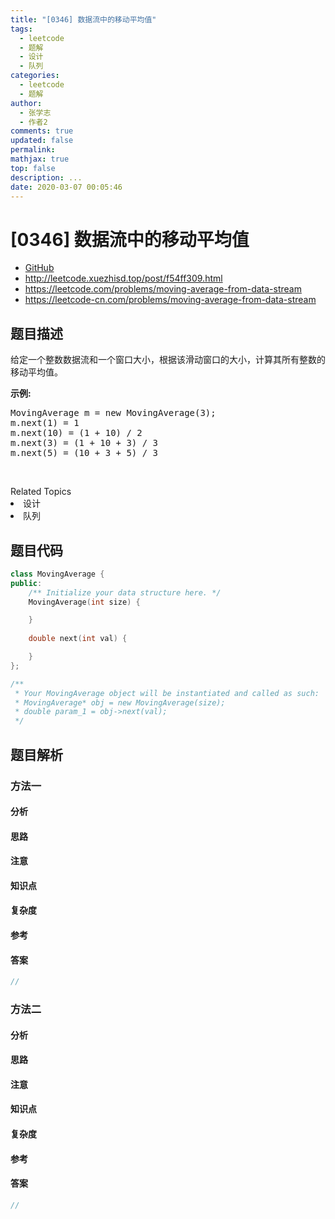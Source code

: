 ```yaml
---
title: "[0346] 数据流中的移动平均值"
tags:
  - leetcode
  - 题解
  - 设计
  - 队列
categories:
  - leetcode
  - 题解
author:
  - 张学志
  - 作者2
comments: true
updated: false
permalink:
mathjax: true
top: false
description: ...
date: 2020-03-07 00:05:46
---
```



# [0346] 数据流中的移动平均值
* [GitHub](https://github.com/algoboy101/LeetCodeCrowdsource/tree/master/_posts/QA/%5B0346%5D%20%E6%95%B0%E6%8D%AE%E6%B5%81%E4%B8%AD%E7%9A%84%E7%A7%BB%E5%8A%A8%E5%B9%B3%E5%9D%87%E5%80%BC.md)
* http://leetcode.xuezhisd.top/post/f54ff309.html
* https://leetcode.com/problems/moving-average-from-data-stream
* https://leetcode-cn.com/problems/moving-average-from-data-stream


## 题目描述

<p>给定一个整数数据流和一个窗口大小，根据该滑动窗口的大小，计算其所有整数的移动平均值。</p>

<p><strong>示例:</strong></p>

<pre>MovingAverage m = new MovingAverage(3);
m.next(1) = 1
m.next(10) = (1 + 10) / 2
m.next(3) = (1 + 10 + 3) / 3
m.next(5) = (10 + 3 + 5) / 3
</pre>

<p>&nbsp;</p>
<div><div>Related Topics</div><div><li>设计</li><li>队列</li></div></div>


## 题目代码

```cpp
class MovingAverage {
public:
    /** Initialize your data structure here. */
    MovingAverage(int size) {

    }
    
    double next(int val) {

    }
};

/**
 * Your MovingAverage object will be instantiated and called as such:
 * MovingAverage* obj = new MovingAverage(size);
 * double param_1 = obj->next(val);
 */
```


## 题目解析


### 方法一

#### 分析

#### 思路

#### 注意

#### 知识点

#### 复杂度

#### 参考

#### 答案

```cpp
//
```


### 方法二

#### 分析

#### 思路

#### 注意

#### 知识点

#### 复杂度

#### 参考

#### 答案

```cpp
//
```


